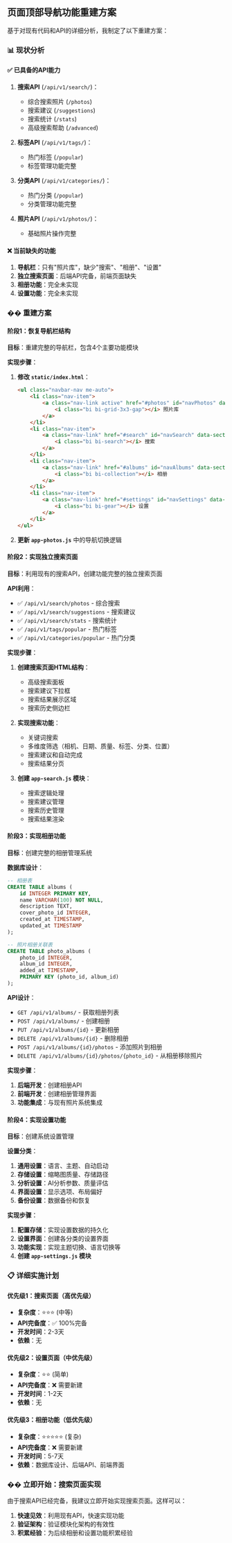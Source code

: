 

## **页面顶部导航功能重建方案**

基于对现有代码和API的详细分析，我制定了以下重建方案：

### **📊 现状分析**

#### **✅ 已具备的API能力**
1. **搜索API** (`/api/v1/search/`)：
   - 综合搜索照片 (`/photos`)
   - 搜索建议 (`/suggestions`) 
   - 搜索统计 (`/stats`)
   - 高级搜索帮助 (`/advanced`)

2. **标签API** (`/api/v1/tags/`)：
   - 热门标签 (`/popular`)
   - 标签管理功能完整

3. **分类API** (`/api/v1/categories/`)：
   - 热门分类 (`/popular`)
   - 分类管理功能完整

4. **照片API** (`/api/v1/photos/`)：
   - 基础照片操作完整

#### **❌ 当前缺失的功能**
1. **导航栏**：只有"照片库"，缺少"搜索"、"相册"、"设置"
2. **独立搜索页面**：后端API完备，前端页面缺失
3. **相册功能**：完全未实现
4. **设置功能**：完全未实现

### **�� 重建方案**

#### **阶段1：恢复导航栏结构**

**目标**：重建完整的导航栏，包含4个主要功能模块

**实现步骤**：
1. **修改 `static/index.html`**：
   ```html
   <ul class="navbar-nav me-auto">
       <li class="nav-item">
           <a class="nav-link active" href="#photos" id="navPhotos" data-section="photos">
               <i class="bi bi-grid-3x3-gap"></i> 照片库
           </a>
       </li>
       <li class="nav-item">
           <a class="nav-link" href="#search" id="navSearch" data-section="search">
               <i class="bi bi-search"></i> 搜索
           </a>
       </li>
       <li class="nav-item">
           <a class="nav-link" href="#albums" id="navAlbums" data-section="albums">
               <i class="bi bi-collection"></i> 相册
           </a>
       </li>
       <li class="nav-item">
           <a class="nav-link" href="#settings" id="navSettings" data-section="settings">
               <i class="bi bi-gear"></i> 设置
           </a>
       </li>
   </ul>
   ```

2. **更新 `app-photos.js`** 中的导航切换逻辑

#### **阶段2：实现独立搜索页面**

**目标**：利用现有的搜索API，创建功能完整的独立搜索页面

**API利用**：
- ✅ `/api/v1/search/photos` - 综合搜索
- ✅ `/api/v1/search/suggestions` - 搜索建议
- ✅ `/api/v1/search/stats` - 搜索统计
- ✅ `/api/v1/tags/popular` - 热门标签
- ✅ `/api/v1/categories/popular` - 热门分类

**实现步骤**：
1. **创建搜索页面HTML结构**：
   - 高级搜索面板
   - 搜索建议下拉框
   - 搜索结果展示区域
   - 搜索历史侧边栏

2. **实现搜索功能**：
   - 关键词搜索
   - 多维度筛选（相机、日期、质量、标签、分类、位置）
   - 搜索建议和自动完成
   - 搜索结果分页

3. **创建 `app-search.js` 模块**：
   - 搜索逻辑处理
   - 搜索建议管理
   - 搜索历史管理
   - 搜索结果渲染

#### **阶段3：实现相册功能**

**目标**：创建完整的相册管理系统

**数据库设计**：
```sql
-- 相册表
CREATE TABLE albums (
    id INTEGER PRIMARY KEY,
    name VARCHAR(100) NOT NULL,
    description TEXT,
    cover_photo_id INTEGER,
    created_at TIMESTAMP,
    updated_at TIMESTAMP
);

-- 照片相册关联表
CREATE TABLE photo_albums (
    photo_id INTEGER,
    album_id INTEGER,
    added_at TIMESTAMP,
    PRIMARY KEY (photo_id, album_id)
);
```

**API设计**：
- `GET /api/v1/albums/` - 获取相册列表
- `POST /api/v1/albums/` - 创建相册
- `PUT /api/v1/albums/{id}` - 更新相册
- `DELETE /api/v1/albums/{id}` - 删除相册
- `POST /api/v1/albums/{id}/photos` - 添加照片到相册
- `DELETE /api/v1/albums/{id}/photos/{photo_id}` - 从相册移除照片

**实现步骤**：
1. **后端开发**：创建相册API
2. **前端开发**：创建相册管理界面
3. **功能集成**：与现有照片系统集成

#### **阶段4：实现设置功能**

**目标**：创建系统设置管理

**设置分类**：
1. **通用设置**：语言、主题、自动启动
2. **存储设置**：缩略图质量、存储路径
3. **分析设置**：AI分析参数、质量评估
4. **界面设置**：显示选项、布局偏好
5. **备份设置**：数据备份和恢复

**实现步骤**：
1. **配置存储**：实现设置数据的持久化
2. **设置界面**：创建各分类的设置界面
3. **功能实现**：实现主题切换、语言切换等
4. **创建 `app-settings.js` 模块**

### **📋 详细实施计划**

#### **优先级1：搜索页面（高优先级）**
- **复杂度**：⭐⭐⭐ (中等)
- **API完备度**：✅ 100%完备
- **开发时间**：2-3天
- **依赖**：无

#### **优先级2：设置页面（中优先级）**
- **复杂度**：⭐⭐ (简单)
- **API完备度**：❌ 需要新建
- **开发时间**：1-2天
- **依赖**：无

#### **优先级3：相册功能（低优先级）**
- **复杂度**：⭐⭐⭐⭐⭐ (复杂)
- **API完备度**：❌ 需要新建
- **开发时间**：5-7天
- **依赖**：数据库设计、后端API、前端界面

### **�� 立即开始：搜索页面实现**

由于搜索API已经完备，我建议立即开始实现搜索页面。这样可以：

1. **快速见效**：利用现有API，快速实现功能
2. **验证架构**：验证模块化架构的有效性
3. **积累经验**：为后续相册和设置功能积累经验

